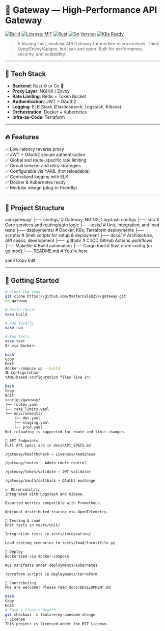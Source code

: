 # 🚪 Gateway — High-Performance API Gateway

[![Build](https://github.com/MasterCaleb254/gateway/actions/workflows/test.yml/badge.svg)](https://github.com/MasterCaleb254/gateway/actions)
[![License: MIT](https://img.shields.io/badge/license-MIT-blue.svg)](LICENSE)
[![Rust](https://img.shields.io/badge/Rust-1.70+-orange.svg)](https://www.rust-lang.org/)
[![Go Version](https://img.shields.io/badge/Go-1.20+-blue)](https://go.dev/)
[![K8s Ready](https://img.shields.io/badge/Kubernetes-ready-brightgreen.svg)](https://kubernetes.io/)

> A blazing-fast, modular API Gateway for modern microservices. Think Kong/Envoy/Apigee, but lean and open. Built for performance, security, and scalability.

---

## 🧰 Tech Stack

- **Backend**: Rust ⚙️ or Go 🧵
- **Proxy Layer**: NGINX / Envoy
- **Rate Limiting**: Redis + Token Bucket
- **Authentication**: JWT + OAuth2
- **Logging**: ELK Stack (Elasticsearch, Logstash, Kibana)
- **Orchestration**: Docker + Kubernetes
- **Infra-as-Code**: Terraform

---

## 🔥 Features

✅ Low-latency reverse proxy  
✅ JWT + OAuth2 secure authentication  
✅ Global and route-specific rate limiting  
✅ Circuit breaker and retry strategies  
✅ Configurable via YAML (hot reloadable)  
✅ Centralized logging with ELK  
✅ Docker & Kubernetes ready  
✅ Modular design (plug-in friendly)

---

## 📂 Project Structure

api-gateway/
├── configs/ # Gateway, NGINX, Logstash configs
├── src/ # Core services and routing/auth logic
├── tests/ # Unit, integration, and load tests
├── deployments/ # Docker, K8s, Terraform deployments
├── scripts/ # Shell scripts for setup & deployment
├── docs/ # Architecture, API specs, development
├── .github/ # CI/CD GitHub Actions workflows
├── Makefile # Build automation
├── Cargo.toml # Rust crate config (or go.mod)
└── README.md # You're here

yaml
Copy
Edit

---

## 🚀 Getting Started

```bash
# Clone the repo
git clone https://github.com/MasterCaleb254/gateway.git
cd gateway

# Build (Rust)
make build

# Run locally
make run

# Run tests
make test
Or via Docker:

bash
Copy
Edit
docker-compose up --build
🛠 Configuration
YAML-based configuration files live in:

bash
Copy
Edit
configs/gateway/
├── routes.yaml
├── rate_limits.yaml
└── environments/
    ├── dev.yaml
    ├── staging.yaml
    └── prod.yaml
Hot-reloading is supported for route and limit changes.

📡 API Endpoints
Full API specs are in docs/API_SPECS.md

/gateway/healthcheck — Liveness/readiness

/gateway/routes — Admin route control

/gateway/token/validate — JWT validator

/gateway/oauth/callback — OAuth2 exchange

📈 Observability
Integrated with Logstash and Kibana.

Exported metrics compatible with Prometheus.

Optional distributed tracing via OpenTelemetry.

🧪 Testing & Load
Unit tests in tests/unit/

Integration tests in tests/integration/

Load testing scenarios in tests/load/locustfile.py

🧳 Deploy
Dockerized via docker-compose

K8s manifests under deployments/kubernetes

Terraform scripts in deployments/terraform

🤝 Contributing
PRs are welcome! Please read docs/DEVELOPMENT.md

bash
Copy
Edit
# Fork + Clone + Branch
git checkout -b feature/my-awesome-change
📄 License
This project is licensed under the MIT License.